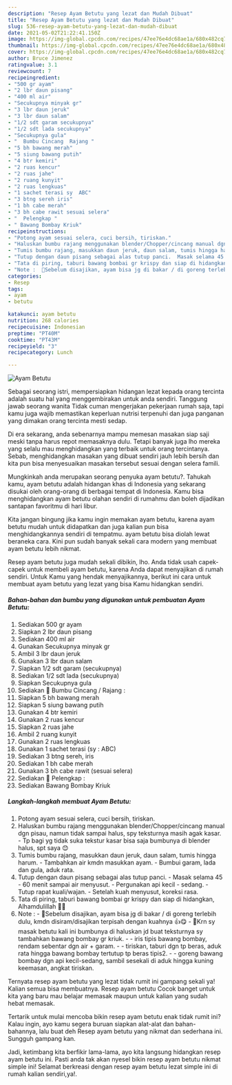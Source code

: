 ```yaml
---
description: "Resep Ayam Betutu yang lezat dan Mudah Dibuat"
title: "Resep Ayam Betutu yang lezat dan Mudah Dibuat"
slug: 536-resep-ayam-betutu-yang-lezat-dan-mudah-dibuat
date: 2021-05-02T21:22:41.150Z
image: https://img-global.cpcdn.com/recipes/47ee76e4dc68ae1a/680x482cq70/ayam-betutu-foto-resep-utama.jpg
thumbnail: https://img-global.cpcdn.com/recipes/47ee76e4dc68ae1a/680x482cq70/ayam-betutu-foto-resep-utama.jpg
cover: https://img-global.cpcdn.com/recipes/47ee76e4dc68ae1a/680x482cq70/ayam-betutu-foto-resep-utama.jpg
author: Bruce Jimenez
ratingvalue: 3.1
reviewcount: 7
recipeingredient:
- "500 gr ayam"
- "2 lbr daun pisang"
- "400 ml air"
- "Secukupnya minyak gr"
- "3 lbr daun jeruk"
- "3 lbr daun salam"
- "1/2 sdt garam secukupnya"
- "1/2 sdt lada secukupnya"
- "Secukupnya gula"
- "  Bumbu Cincang  Rajang "
- "5 bh bawang merah"
- "5 siung bawang putih"
- "4 btr kemiri"
- "2 ruas kencur"
- "2 ruas jahe"
- "2 ruang kunyit"
- "2 ruas lengkuas"
- "1 sachet terasi sy  ABC"
- "3 btng sereh iris"
- "1 bh cabe merah"
- "3 bh cabe rawit sesuai selera"
- "  Pelengkap "
- " Bawang Bombay Kriuk"
recipeinstructions:
- "Potong ayam sesuai selera, cuci bersih, tiriskan."
- "Haluskan bumbu rajang menggunakan blender/Chopper/cincang manual dgn pisau, namun tidak sampai halus, spy teksturnya masih agak kasar. Tp bagi yg tidak suka tekstur kasar bisa saja bumbunya di blender halus, spt saya 😊"
- "Tumis bumbu rajang, masukkan daun jeruk, daun salam, tumis hingga harum. Tambahkan air kmdn masukkan ayam. Bumbui garam, lada dan gula, aduk rata."
- "Tutup dengan daun pisang sebagai alas tutup panci.  Masak selama 45 - 60 menit sampai air menyusut.  Pergunakan api kecil - sedang. Tutup rapat kuali/wajan. Setelah kuah menyusut, koreksi rasa."
- "Tata di piring, taburi bawang bombai gr krispy dan siap di hidangkan, Alhamdulillah 🙏😊"
- "Note :  🔼Sebelum disajikan, ayam bisa jg di bakar / di goreng terlebih dulu, kmdn disiram/disajikan terpisah dengan kuahnya 👍😋 🔼Krn sy masak betutu kali ini bumbunya di haluskan jd buat teksturnya sy tambahkan bawang bombay gr kriuk. - iris tipis bawang bombay, rendam sebentar dgn air + garam. - tiriskan, taburi dgn tp beras, aduk rata hingga bawang bombay tertutup tp beras tipis2. - goreng bawang bombay dgn api kecil-sedang, sambil sesekali di aduk hingga kuning keemasan, angkat tiriskan."
categories:
- Resep
tags:
- ayam
- betutu

katakunci: ayam betutu 
nutrition: 268 calories
recipecuisine: Indonesian
preptime: "PT40M"
cooktime: "PT43M"
recipeyield: "3"
recipecategory: Lunch

---
```



![Ayam Betutu](https://img-global.cpcdn.com/recipes/47ee76e4dc68ae1a/680x482cq70/ayam-betutu-foto-resep-utama.jpg)

Sebagai seorang istri, mempersiapkan hidangan lezat kepada orang tercinta adalah suatu hal yang menggembirakan untuk anda sendiri. Tanggung jawab seorang  wanita Tidak cuman mengerjakan pekerjaan rumah saja, tapi kamu juga wajib memastikan keperluan nutrisi terpenuhi dan juga panganan yang dimakan orang tercinta mesti sedap.

Di era  sekarang, anda sebenarnya mampu memesan masakan siap saji meski tanpa harus repot memasaknya dulu. Tetapi banyak juga lho mereka yang selalu mau menghidangkan yang terbaik untuk orang tercintanya. Sebab, menghidangkan masakan yang dibuat sendiri jauh lebih bersih dan kita pun bisa menyesuaikan masakan tersebut sesuai dengan selera famili. 



Mungkinkah anda merupakan seorang penyuka ayam betutu?. Tahukah kamu, ayam betutu adalah hidangan khas di Indonesia yang sekarang disukai oleh orang-orang di berbagai tempat di Indonesia. Kamu bisa menghidangkan ayam betutu olahan sendiri di rumahmu dan boleh dijadikan santapan favoritmu di hari libur.

Kita jangan bingung jika kamu ingin memakan ayam betutu, karena ayam betutu mudah untuk didapatkan dan juga kalian pun bisa menghidangkannya sendiri di tempatmu. ayam betutu bisa diolah lewat beraneka cara. Kini pun sudah banyak sekali cara modern yang membuat ayam betutu lebih nikmat.

Resep ayam betutu juga mudah sekali dibikin, lho. Anda tidak usah capek-capek untuk membeli ayam betutu, karena Anda dapat menyajikan di rumah sendiri. Untuk Kamu yang hendak menyajikannya, berikut ini cara untuk membuat ayam betutu yang lezat yang bisa Kamu hidangkan sendiri.

<!--inarticleads1-->

##### Bahan-bahan dan bumbu yang digunakan untuk pembuatan Ayam Betutu:

1. Sediakan 500 gr ayam
1. Siapkan 2 lbr daun pisang
1. Sediakan 400 ml air
1. Gunakan Secukupnya minyak gr
1. Ambil 3 lbr daun jeruk
1. Gunakan 3 lbr daun salam
1. Siapkan 1/2 sdt garam (secukupnya)
1. Sediakan 1/2 sdt lada (secukupnya)
1. Siapkan Secukupnya gula
1. Sediakan  🌠 Bumbu Cincang / Rajang :
1. Siapkan 5 bh bawang merah
1. Siapkan 5 siung bawang putih
1. Gunakan 4 btr kemiri
1. Gunakan 2 ruas kencur
1. Siapkan 2 ruas jahe
1. Ambil 2 ruang kunyit
1. Gunakan 2 ruas lengkuas
1. Gunakan 1 sachet terasi (sy : ABC)
1. Sediakan 3 btng sereh, iris
1. Sediakan 1 bh cabe merah
1. Gunakan 3 bh cabe rawit (sesuai selera)
1. Sediakan  🌠 Pelengkap :
1. Sediakan  Bawang Bombay Kriuk




<!--inarticleads2-->

##### Langkah-langkah membuat Ayam Betutu:

1. Potong ayam sesuai selera, cuci bersih, tiriskan.
1. Haluskan bumbu rajang menggunakan blender/Chopper/cincang manual dgn pisau, namun tidak sampai halus, spy teksturnya masih agak kasar. - Tp bagi yg tidak suka tekstur kasar bisa saja bumbunya di blender halus, spt saya 😊
1. Tumis bumbu rajang, masukkan daun jeruk, daun salam, tumis hingga harum. - Tambahkan air kmdn masukkan ayam. - Bumbui garam, lada dan gula, aduk rata.
1. Tutup dengan daun pisang sebagai alas tutup panci.  - Masak selama 45 - 60 menit sampai air menyusut.  - Pergunakan api kecil - sedang. - Tutup rapat kuali/wajan. - Setelah kuah menyusut, koreksi rasa.
1. Tata di piring, taburi bawang bombai gr krispy dan siap di hidangkan, Alhamdulillah 🙏😊
1. Note :  - 🔼Sebelum disajikan, ayam bisa jg di bakar / di goreng terlebih dulu, kmdn disiram/disajikan terpisah dengan kuahnya 👍😋 - 🔼Krn sy masak betutu kali ini bumbunya di haluskan jd buat teksturnya sy tambahkan bawang bombay gr kriuk. - - iris tipis bawang bombay, rendam sebentar dgn air + garam. - - tiriskan, taburi dgn tp beras, aduk rata hingga bawang bombay tertutup tp beras tipis2. - - goreng bawang bombay dgn api kecil-sedang, sambil sesekali di aduk hingga kuning keemasan, angkat tiriskan.




Ternyata resep ayam betutu yang lezat tidak rumit ini gampang sekali ya! Kalian semua bisa membuatnya. Resep ayam betutu Cocok banget untuk kita yang baru mau belajar memasak maupun untuk kalian yang sudah hebat memasak.

Tertarik untuk mulai mencoba bikin resep ayam betutu enak tidak rumit ini? Kalau ingin, ayo kamu segera buruan siapkan alat-alat dan bahan-bahannya, lalu buat deh Resep ayam betutu yang nikmat dan sederhana ini. Sungguh gampang kan. 

Jadi, ketimbang kita berfikir lama-lama, ayo kita langsung hidangkan resep ayam betutu ini. Pasti anda tak akan nyesel bikin resep ayam betutu nikmat simple ini! Selamat berkreasi dengan resep ayam betutu lezat simple ini di rumah kalian sendiri,ya!.

